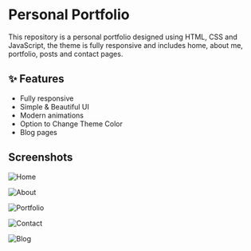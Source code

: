 #  Personal Portfolio
This repository is a personal portfolio designed using HTML, CSS and JavaScript, the theme is fully responsive and includes home, about me, portfolio, posts and contact pages.

## ✨ Features

- Fully responsive
- Simple & Beautiful UI
- Modern animations
- Option to Change Theme Color
- Blog pages


## Screenshots
![Home](https://github.com/arminamirinasab/Personal-Portfolio/blob/master/screenshots/home.png?raw=true)

![About](https://github.com/arminamirinasab/Personal-Portfolio/blob/master/screenshots/about.png?raw=true)

![Portfolio](https://github.com/arminamirinasab/Personal-Portfolio/blob/master/screenshots/portfolio.png?raw=true)

![Contact](https://github.com/arminamirinasab/Personal-Portfolio/blob/master/screenshots/contact.png?raw=true)

![Blog](https://github.com/arminamirinasab/Personal-Portfolio/blob/master/screenshots/blog.png?raw=true)
